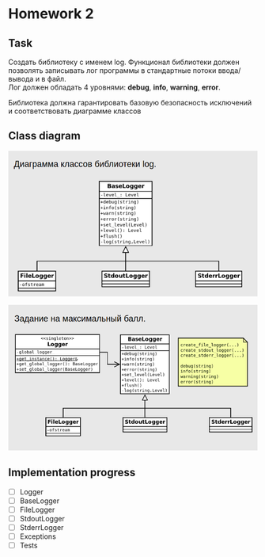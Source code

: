 # Homework 2

## Task

Создать библиотеку с именем log. Функционал библиотеки должен позволять записывать лог программы в стандартные потоки ввода/вывода и в файл.</br>
Лог должен обладать 4 уровнями: **debug**, **info**, **warning**, **error**.

Библиотека должна гарантировать базовую безопасность исключений и соответствовать диаграмме классов

## Class diagram

![Class diagram](./images/pic1.png)

![Class diagram 2](./images/pic2.png)

## Implementation progress

- [ ] Logger
- [ ] BaseLogger
- [ ] FileLogger
- [ ] StdoutLogger
- [ ] StderrLogger
- [ ] Exceptions
- [ ] Tests
